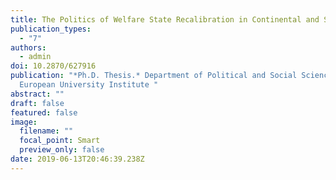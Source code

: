 ```yaml
---
title: The Politics of Welfare State Recalibration in Continental and Southern Europe
publication_types:
  - "7"
authors:
  - admin
doi: 10.2870/627916
publication: "*Ph.D. Thesis.* Department of Political and Social Sciences,
  European University Institute "
abstract: ""
draft: false
featured: false
image:
  filename: ""
  focal_point: Smart
  preview_only: false
date: 2019-06-13T20:46:39.238Z
---
```

